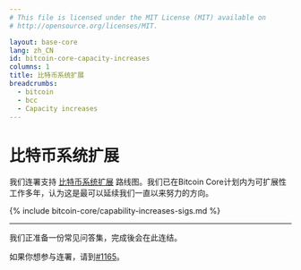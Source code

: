 ```yaml
---
# This file is licensed under the MIT License (MIT) available on
# http://opensource.org/licenses/MIT.

layout: base-core
lang: zh_CN
id: bitcoin-core-capacity-increases
columns: 1
title: 比特币系统扩展
breadcrumbs:
  - bitcoin
  - bcc
  - Capacity increases
---
```

# 比特币系统扩展


我们连署支持 [比特币系统扩展][1] 路线图。我们已在Bitcoin Core计划内为可扩展性工作多年，认为这是最可以延续我们一直以来努力的方向。

{% include bitcoin-core/capability-increases-sigs.md %}

---

我们正准备一份常见问答集，完成後会在此连结。

如果你想参与连署，请到[#1165](https://github.com/bitcoin-dot-org/bitcoin.org/pull/1165)。


[1]: https://lists.linuxfoundation.org/pipermail/bitcoin-dev/2015-December/011865.html
